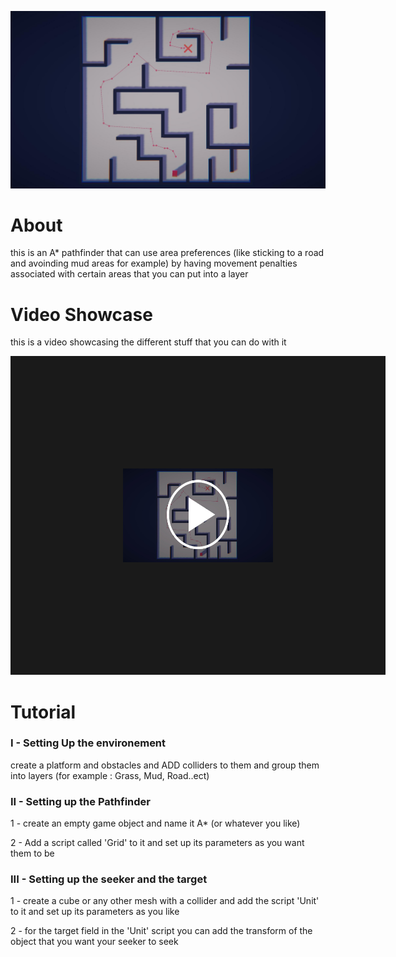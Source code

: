 ![Design and Development](https://github.com/yacineKahlerras/A-Star-Pathfinding/blob/main/PathExample.jpg)

# About
this is an A* pathfinder that can use area preferences (like sticking to a road and avoinding mud areas for example) by having movement penalties associated with certain areas that you can put into a layer

# Video Showcase
this is a video showcasing the different stuff that you can do with it


<a href="https://www.youtube.com/watch?v=SKG7QxKBNLM" target="_blank"><img src="https://github.com/yacineKahlerras/A-Star-Pathfinding/blob/main/PathExampleVideoButton.jpg" 
alt="IMAGE ALT TEXT HERE" width="240" height="150" border="180" /></a>

# Tutorial

### I - Setting Up the environement

create a platform and obstacles and ADD colliders to them and group them into layers (for example : Grass, Mud, Road..ect)

### II - Setting up the Pathfinder

1 - create an empty game object and name it A* (or whatever you like)

2 - Add a script called 'Grid' to it and set up its parameters as you want them to be

### III - Setting up the seeker and the target

1 - create a cube or any other mesh with a collider and add the script 'Unit' to it and set up its parameters as you like

2 - for the target field in the 'Unit' script you can add the transform of the object that you want your seeker to seek
